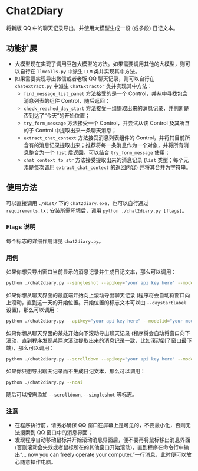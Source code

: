 # Chat2Diary

将新版 QQ 中的聊天记录导出，并使用大模型生成一段 (或多段) 日记文本。

## 功能扩展

- 大模型现在实现了调用豆包大模型的方法。如果需要调用其他的大模型，则可以自行在 `llmcalls.py` 中派生 `LLM` 类并实现其中方法。
- 如果需要实现导出微信或者老版 QQ 聊天记录，则可以自行在 `chatextract.py` 中派生 `ChatExtractor` 类并实现其中方法：
  - `find_message_list_panel` 方法接受的是一个 Control，并从中寻找包含消息列表的组件 Control，随后返回；
  - `check_reached_day_start` 方法接受一组提取出来的消息记录，并判断是否到达了“今天”的开始位置；
  - `try_form_message` 方法接受一个 Control，并尝试从该 Control 及其所含的子 Control 中提取出来一条聊天消息；
  - `extract_chat_context` 方法接受消息列表组件的 Control，并将其目前所含有的消息记录提取出来；推荐将每一条消息作为一个对象，并将所有消息整合为一个 `list` 后返回。可以结合 `try_form_message` 使用；
  - `chat_context_to_str` 方法接受提取出来的消息记录 (`list` 类型；每个元素是每次调用 `extract_chat_context` 的返回内容) 并将其合并为字符串。

## 使用方法

可以直接调用 `./dist/` 下的 `chat2diary.exe`，也可以自行通过 `requirements.txt` 安装所需环境后，调用 `python ./chat2diary.py [flags]`。

### Flags 说明

每个标志的详细作用详见 `chat2diary.py`。

### 用例

如果你想只导出窗口当前显示的消息记录并生成日记文本，那么可以调用：

```bash
python ./chat2diary.py --singleshot --apikey="your api key here" --modelid="your model id here"
```

如果你想从聊天界面的最底端开始向上滚动导出聊天记录 (程序将会自动将窗口向上滚动，直到这一天的开始位置。开始位置的标志文本可以由 `--daystartlabel` 设置)，那么可以调用：

```bash
python ./chat2diary.py --apikey="your api key here" --modelid="your model id here"
```

如果你想从聊天界面的某处开始向下滚动导出聊天记录 (程序将会自动将窗口向下滚动，直到程序发现某两次滚动提取出来的消息记录一致，比如滚动到了窗口最下端)，那么可以调用：

```bash
python ./chat2diary.py --scrolldown --apikey="your api key here" --modelid="your model id here"
```

如果你只想导出聊天记录而不生成日记文本，那么可以调用：

```bash
python ./chat2diary.py --noai
```

随后可以按需添加 `--scrolldown`, `--singleshot` 等标志。

### 注意

- 在程序执行前，请务必确保 QQ 窗口在屏幕上是可见的，不要最小化，否则无法搜索到 QQ 窗口中的消息界面；
- 发现程序自动移动鼠标并开始滚动消息界面后，便不要再将鼠标移出消息界面 (否则滚动会失效或者鼠标所在的其他窗口开始滚动)，直到程序在命令行中输出“... now you can freely operate your computer.”一行消息，此时便可以放心随意操作电脑。
